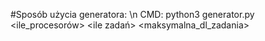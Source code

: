 #Sposób użycia generatora: \n CMD: python3 generator.py <ile_procesorów> <ile zadań> <maksymalna_dl_zadania> 